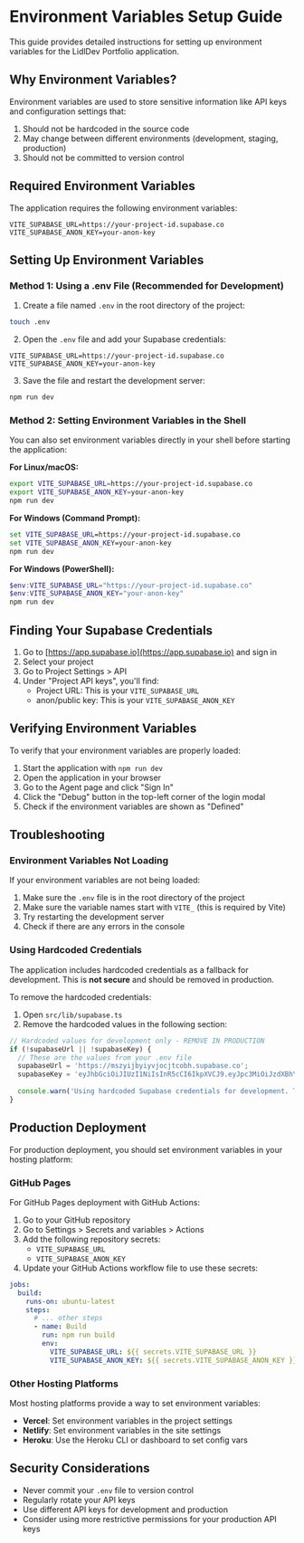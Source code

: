 # Environment Variables Setup Guide

This guide provides detailed instructions for setting up environment variables for the LidlDev Portfolio application.

## Why Environment Variables?

Environment variables are used to store sensitive information like API keys and configuration settings that:
1. Should not be hardcoded in the source code
2. May change between different environments (development, staging, production)
3. Should not be committed to version control

## Required Environment Variables

The application requires the following environment variables:

```
VITE_SUPABASE_URL=https://your-project-id.supabase.co
VITE_SUPABASE_ANON_KEY=your-anon-key
```

## Setting Up Environment Variables

### Method 1: Using a .env File (Recommended for Development)

1. Create a file named `.env` in the root directory of the project:

```sh
touch .env
```

2. Open the `.env` file and add your Supabase credentials:

```
VITE_SUPABASE_URL=https://your-project-id.supabase.co
VITE_SUPABASE_ANON_KEY=your-anon-key
```

3. Save the file and restart the development server:

```sh
npm run dev
```

### Method 2: Setting Environment Variables in the Shell

You can also set environment variables directly in your shell before starting the application:

**For Linux/macOS:**
```sh
export VITE_SUPABASE_URL=https://your-project-id.supabase.co
export VITE_SUPABASE_ANON_KEY=your-anon-key
npm run dev
```

**For Windows (Command Prompt):**
```cmd
set VITE_SUPABASE_URL=https://your-project-id.supabase.co
set VITE_SUPABASE_ANON_KEY=your-anon-key
npm run dev
```

**For Windows (PowerShell):**
```powershell
$env:VITE_SUPABASE_URL="https://your-project-id.supabase.co"
$env:VITE_SUPABASE_ANON_KEY="your-anon-key"
npm run dev
```

## Finding Your Supabase Credentials

1. Go to [https://app.supabase.io](https://app.supabase.io) and sign in
2. Select your project
3. Go to Project Settings > API
4. Under "Project API keys", you'll find:
   - Project URL: This is your `VITE_SUPABASE_URL`
   - anon/public key: This is your `VITE_SUPABASE_ANON_KEY`

## Verifying Environment Variables

To verify that your environment variables are properly loaded:

1. Start the application with `npm run dev`
2. Open the application in your browser
3. Go to the Agent page and click "Sign In"
4. Click the "Debug" button in the top-left corner of the login modal
5. Check if the environment variables are shown as "Defined"

## Troubleshooting

### Environment Variables Not Loading

If your environment variables are not being loaded:

1. Make sure the `.env` file is in the root directory of the project
2. Make sure the variable names start with `VITE_` (this is required by Vite)
3. Try restarting the development server
4. Check if there are any errors in the console

### Using Hardcoded Credentials

The application includes hardcoded credentials as a fallback for development. This is **not secure** and should be removed in production.

To remove the hardcoded credentials:

1. Open `src/lib/supabase.ts`
2. Remove the hardcoded values in the following section:

```typescript
// Hardcoded values for development only - REMOVE IN PRODUCTION
if (!supabaseUrl || !supabaseKey) {
  // These are the values from your .env file
  supabaseUrl = 'https://mszyijbyiyvjocjtcobh.supabase.co';
  supabaseKey = 'eyJhbGciOiJIUzI1NiIsInR5cCI6IkpXVCJ9.eyJpc3MiOiJzdXBhYmFzZSIsInJlZiI6Im1zenlpamJ5aXl2am9janRjb2JoIiwicm9sZSI6ImFub24iLCJpYXQiOjE3NDY0NTM2NDIsImV4cCI6MjA2MjAyOTY0Mn0.BUD46aMAsowGWxRpdQxuh-RzQXBciLnx1ISvuQVbAqc';
  
  console.warn('Using hardcoded Supabase credentials for development. This is insecure and should be removed in production.');
}
```

## Production Deployment

For production deployment, you should set environment variables in your hosting platform:

### GitHub Pages

For GitHub Pages deployment with GitHub Actions:

1. Go to your GitHub repository
2. Go to Settings > Secrets and variables > Actions
3. Add the following repository secrets:
   - `VITE_SUPABASE_URL`
   - `VITE_SUPABASE_ANON_KEY`
4. Update your GitHub Actions workflow file to use these secrets:

```yaml
jobs:
  build:
    runs-on: ubuntu-latest
    steps:
      # ... other steps
      - name: Build
        run: npm run build
        env:
          VITE_SUPABASE_URL: ${{ secrets.VITE_SUPABASE_URL }}
          VITE_SUPABASE_ANON_KEY: ${{ secrets.VITE_SUPABASE_ANON_KEY }}
```

### Other Hosting Platforms

Most hosting platforms provide a way to set environment variables:

- **Vercel**: Set environment variables in the project settings
- **Netlify**: Set environment variables in the site settings
- **Heroku**: Use the Heroku CLI or dashboard to set config vars

## Security Considerations

- Never commit your `.env` file to version control
- Regularly rotate your API keys
- Use different API keys for development and production
- Consider using more restrictive permissions for your production API keys

